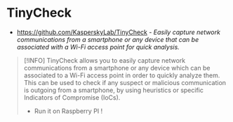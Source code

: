 # TinyCheck

- https://github.com/KasperskyLab/TinyCheck - _Easily capture network communications from a smartphone or any device that can be associated with a Wi-Fi access point for quick analysis._

>[!INFO]
>TinyCheck allows you to easily capture network communications from a smartphone or any device which can be associated to a Wi-Fi access point in order to quickly analyze them. This can be used to check if any suspect or malicious communication is outgoing from a smartphone, by using heuristics or specific Indicators of Compromise (IoCs).
>* Run it on Raspberry PI !



